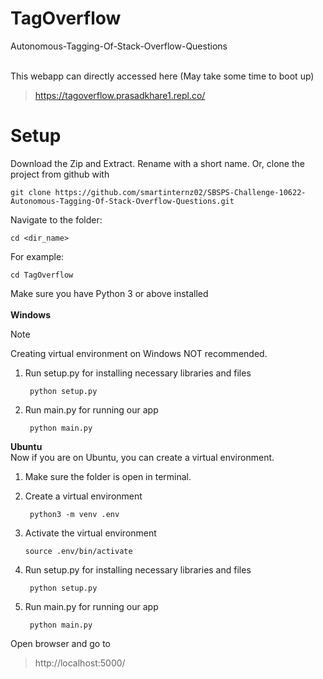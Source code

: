 # TagOverflow
Autonomous-Tagging-Of-Stack-Overflow-Questions

<br>
This webapp can directly accessed here (May take some time to boot up)

> https://tagoverflow.prasadkhare1.repl.co/

# Setup
Download the Zip and Extract. Rename with a short name.
Or, clone the project from github with
```
git clone https://github.com/smartinternz02/SBSPS-Challenge-10622-Autonomous-Tagging-Of-Stack-Overflow-Questions.git
```

Navigate to the folder:
```
cd <dir_name>
```

For example:
```
cd TagOverflow
```
Make sure you have Python 3 or above installed
<br><br>
**Windows**
> [!NOTE]
> Creating virtual environment on Windows NOT recommended.

1. Run setup.py for installing necessary libraries and files
   ```
    python setup.py
   ```

2. Run main.py for running our app
   ```
    python main.py
   ```

**Ubuntu**
<br>
Now if you are on Ubuntu, you can create a virtual environment.

1. Make sure the folder is open in terminal.
2. Create a virtual environment
   ```
    python3 -m venv .env
   ```

3. Activate the virtual environment
   ```
   source .env/bin/activate
   ```

4. Run setup.py for installing necessary libraries and files
   ```
    python setup.py
   ```

5. Run main.py for running our app
   ```
    python main.py
   ```

Open browser and go to
> http://localhost:5000/
